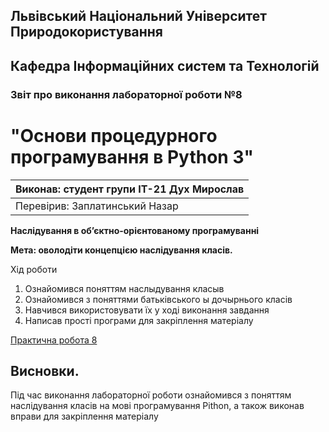 ## Львівський Національний Університет Природокористування
## Кафедра Інформаційних систем та Технологій



### Звіт про виконання лабораторної роботи №8
# "Основи процедурного програмування в Python 3"



| Виконав: студент групи ІТ-21 Дух Мирослав |
|----------------------------------------------|
| Перевірив: Заплатинський Назар              |




**Наслідування в об’єктно-орієнтованому програмуванні**

**Мета: оволодіти концепцією наслідування класів.**

Хід роботи

1. Ознайомився поняттям наслыдування класыв
2. Ознайомився з поняттями батьківського ы дочырнього класів
3. Навчився використовувати їх у ході виконання завдання
4. Написав прості програми для закріплення матеріалу

[Практична робота 8](./lab8.py)

## Висновки. 

 Під час виконання лабораторної роботи ознайомився з поняттям наслідування класів на мові програмування Pithon, а також виконав вправи для закріплення матеріалу